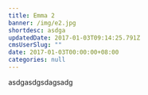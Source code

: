 ```yaml
---
title: Emma 2
banner: /img/e2.jpg
shortdesc: asdga
updatedDate: 2017-01-03T09:14:25.791Z
cmsUserSlug: ""
date: 2017-01-03T00:00:00+08:00
categories: null
---
```


asdgasdgsdagsadg